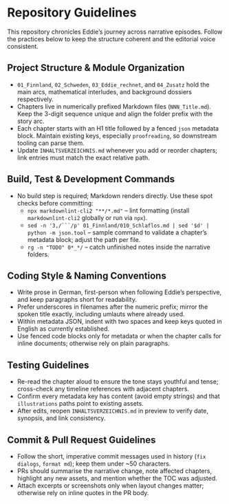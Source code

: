 # Repository Guidelines

This repository chronicles Eddie’s journey across narrative episodes. Follow the
practices below to keep the structure coherent and the editorial voice
consistent.

## Project Structure & Module Organization
- `01_Finnland`, `02_Schweden`, `03_Eddie_rechnet`, and `04_Zusatz` hold the main arcs, mathematical interludes, and background dossiers respectively.
- Chapters live in numerically prefixed Markdown files (`NNN_Title.md`). Keep the 3-digit sequence unique and align the folder prefix with the story arc.
- Each chapter starts with an H1 title followed by a fenced `json` metadata block. Maintain existing keys, especially `proofreading`, so downstream tooling can parse them.
- Update `INHALTSVERZEICHNIS.md` whenever you add or reorder chapters; link entries must match the exact relative path.

## Build, Test & Development Commands
- No build step is required; Markdown renders directly. Use these spot checks before committing:
  - `npx markdownlint-cli2 "**/*.md"` – lint formatting (install `markdownlint-cli2` globally or run via `npx`).
  - `sed -n '3,/```/p' 01_Finnland/010_Schlaflos.md | sed '$d' | python -m json.tool` – sample command to validate a chapter’s metadata block; adjust the path per file.
  - `rg -n "TODO" 0*_*/` – catch unfinished notes inside the narrative folders.

## Coding Style & Naming Conventions
- Write prose in German, first-person when following Eddie’s perspective, and keep paragraphs short for readability.
- Prefer underscores in filenames after the numeric prefix; mirror the spoken title exactly, including umlauts where already used.
- Within metadata JSON, indent with two spaces and keep keys quoted in English as currently established.
- Use fenced code blocks only for metadata or when the chapter calls for inline documents; otherwise rely on plain paragraphs.

## Testing Guidelines
- Re-read the chapter aloud to ensure the tone stays youthful and tense; cross-check any timeline references with adjacent chapters.
- Confirm every metadata key has content (avoid empty strings) and that `illustrations` paths point to existing assets.
- After edits, reopen `INHALTSVERZEICHNIS.md` in preview to verify date, synopsis, and link consistency.

## Commit & Pull Request Guidelines
- Follow the short, imperative commit messages used in history (`fix dialogs`, `format md`); keep them under ~50 characters.
- PRs should summarise the narrative change, note affected chapters, highlight any new assets, and mention whether the TOC was adjusted.
- Attach excerpts or screenshots only when layout changes matter; otherwise rely on inline quotes in the PR body.
